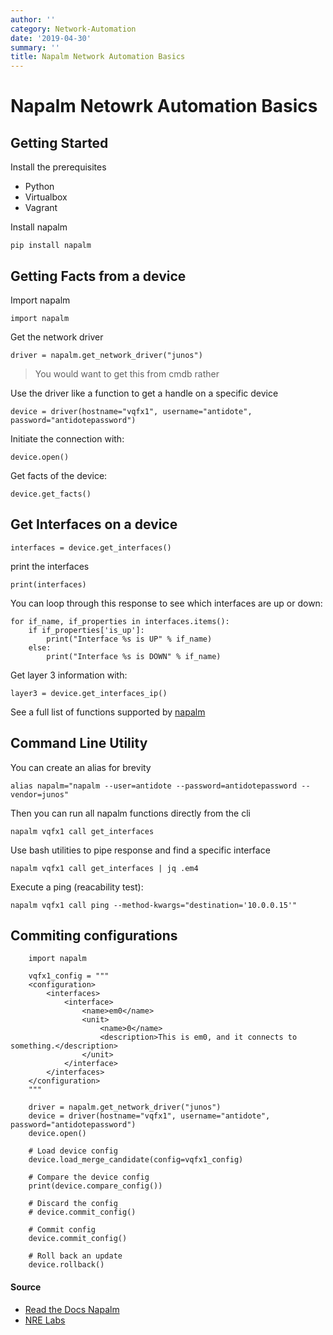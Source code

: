 ```yaml
---
author: ''
category: Network-Automation
date: '2019-04-30'
summary: ''
title: Napalm Network Automation Basics
---
```

# Napalm Netowrk Automation Basics

## Getting Started

Install the prerequisites

* Python
* Virtualbox
* Vagrant

Install napalm

    pip install napalm

## Getting Facts from a device

Import napalm

    import napalm

Get the network driver

    driver = napalm.get_network_driver("junos")

> You would want to get this from cmdb rather

Use the driver like a function to get a handle on a specific device

    device = driver(hostname="vqfx1", username="antidote", password="antidotepassword")

Initiate the connection with:

    device.open()

Get facts of the device:

    device.get_facts()

## Get Interfaces on a device

    interfaces = device.get_interfaces()

print the interfaces

    print(interfaces)

You can loop through this response to see which interfaces are up or down:

    for if_name, if_properties in interfaces.items():
        if if_properties['is_up']:
            print("Interface %s is UP" % if_name)
        else:
            print("Interface %s is DOWN" % if_name)

Get layer 3 information with:

    layer3 = device.get_interfaces_ip()

See a full list of functions supported by [napalm](https://napalm.readthedocs.io/en/latest/support/index.html#getters-support-matrix)

## Command Line Utility

You can create an alias for brevity

    alias napalm="napalm --user=antidote --password=antidotepassword --vendor=junos"

Then you can run all napalm functions directly from the cli

    napalm vqfx1 call get_interfaces

Use bash utilities to pipe response and find a specific interface

    napalm vqfx1 call get_interfaces | jq .em4

Execute a ping (reacability test):

    napalm vqfx1 call ping --method-kwargs="destination='10.0.0.15'"

## Commiting configurations

        import napalm

        vqfx1_config = """
        <configuration>
            <interfaces>
                <interface>
                    <name>em0</name>
                    <unit>
                        <name>0</name>
                        <description>This is em0, and it connects to something.</description>
                    </unit>
                </interface>
            </interfaces>
        </configuration>
        """

        driver = napalm.get_network_driver("junos")
        device = driver(hostname="vqfx1", username="antidote", password="antidotepassword")
        device.open()

        # Load device config
        device.load_merge_candidate(config=vqfx1_config)

        # Compare the device config
        print(device.compare_config())

        # Discard the config
        # device.commit_config()

        # Commit config
        device.commit_config()

        # Roll back an update
        device.rollback()


#### Source

* [Read the Docs Napalm](https://napalm.readthedocs.io/en/latest/index.html)
* [NRE Labs](https://labs.networkreliability.engineering/labs/?lessonId=13&lessonStage=1)


